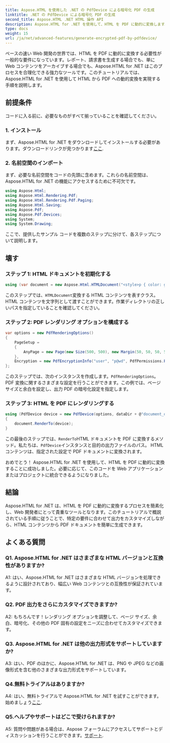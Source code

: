 ```yaml
---
title: Aspose.HTML を使用した .NET の PdfDevice による暗号化 PDF の生成
linktitle: .NET の PdfDevice による暗号化 PDF の生成
second_title: Aspose.HTML .NET HTML 操作 API
description: Aspose.HTML for .NET を使用して、HTML を PDF に動的に変換します。簡単な統合、カスタマイズ可能なオプション、堅牢なパフォーマンス。
type: docs
weight: 15
url: /ja/net/advanced-features/generate-encrypted-pdf-by-pdfdevice/
---
```


ペースの速い Web 開発の世界では、HTML を PDF に動的に変換する必要性が一般的な要件になっています。レポート、請求書を生成する場合でも、単に Web コンテンツをアーカイブする場合でも、Aspose.HTML for .NET はこのプロセスを合理化できる強力なツールです。このチュートリアルでは、Aspose.HTML for .NET を使用して HTML から PDF への動的変換を実現する手順を説明します。

## 前提条件

コードに入る前に、必要なものがすべて揃っていることを確認してください。

### 1. インストール

まず、Aspose.HTML for .NET をダウンロードしてインストールする必要があります。ダウンロードリンクが見つかります[ここ](https://releases.aspose.com/html/net/).

### 2. 名前空間のインポート

まず、必要な名前空間をコードの先頭に含めます。これらの名前空間は、Aspose.HTML for .NET の機能にアクセスするために不可欠です。

```csharp
using Aspose.Html;
using Aspose.Html.Rendering.Pdf;
using Aspose.Html.Rendering.Pdf.Paging;
using Aspose.Html.Saving;
using Aspose.Pdf;
using Aspose.Pdf.Devices;
using System;
using System.Drawing;
```

ここで、提供したサンプル コードを複数のステップに分けて、各ステップについて説明します。

## 壊す

### ステップ 1: HTML ドキュメントを初期化する

```csharp
using (var document = new Aspose.Html.HTMLDocument("<style>p { color: green; }</style><p>my first paragraph</p>", @"c:\work\"))
```

このステップでは、`HTMLDocument`変換する HTML コンテンツを表すクラス。 HTML コンテンツを文字列として渡すことができます。作業ディレクトリの正しいパスを指定していることを確認してください。

### ステップ 2: PDF レンダリング オプションを構成する

```csharp
var options = new PdfRenderingOptions()
{
    PageSetup =
    {
        AnyPage = new Page(new Size(500, 500), new Margin(50, 50, 50, 50))
    },
    Encryption = new PdfEncryptionInfo("user", "p@wd", PdfPermissions.PrintDocument, PdfEncryptionAlgorithm.RC4_128)
};
```

このステップでは、次のインスタンスを作成します。`PdfRenderingOptions`。 PDF 変換に関するさまざまな設定を行うことができます。この例では、ページ サイズと余白を設定し、出力 PDF の暗号化設定を指定します。

### ステップ 3: HTML を PDF にレンダリングする

```csharp
using (PdfDevice device = new PdfDevice(options, dataDir + @"document_out.pdf"))
{
    document.RenderTo(device);
}
```

この最後のステップでは、`RenderTo`HTML ドキュメントを PDF に変換するメソッド。私たちは、`PdfDevice`インスタンスと目的の出力ファイルのパス。 HTML コンテンツは、指定された設定で PDF ドキュメントに変換されます。

おめでとう！ Aspose.HTML for .NET を使用して、HTML を PDF に動的に変換することに成功しました。必要に応じて、このコードを Web アプリケーションまたはプロジェクトに統合できるようになりました。

## 結論

Aspose.HTML for .NET は、HTML を PDF に動的に変換するプロセスを簡素化し、Web 開発者にとって貴重なツールとなります。このチュートリアルで概説されている手順に従うことで、特定の要件に合わせて出力をカスタマイズしながら、HTML コンテンツから PDF ドキュメントを簡単に生成できます。

## よくある質問

### Q1. Aspose.HTML for .NET はさまざまな HTML バージョンと互換性がありますか?

A1: はい、Aspose.HTML for .NET はさまざまな HTML バージョンを処理できるように設計されており、幅広い Web コンテンツとの互換性が保証されています。

### Q2. PDF 出力をさらにカスタマイズできますか?

A2: もちろんです！レンダリング オプションを調整して、ページ サイズ、余白、暗号化、その他の PDF 固有の設定をニーズに合わせてカスタマイズできます。

### Q3. Aspose.HTML for .NET は他の出力形式をサポートしていますか?

A3: はい、PDF のほかに、Aspose.HTML for .NET は、PNG や JPEG などの画像形式を含む他のさまざまな出力形式をサポートしています。

### Q4.無料トライアルはありますか?

A4: はい、無料トライアルで Aspose.HTML for .NET を試すことができます。始めましょう[ここ](https://releases.aspose.com/).

### Q5.ヘルプやサポートはどこで受けられますか?

 A5: 質問や問題がある場合は、Aspose フォーラムにアクセスしてサポートとディスカッションを行うことができます。[サポート](https://forum.aspose.com/).
